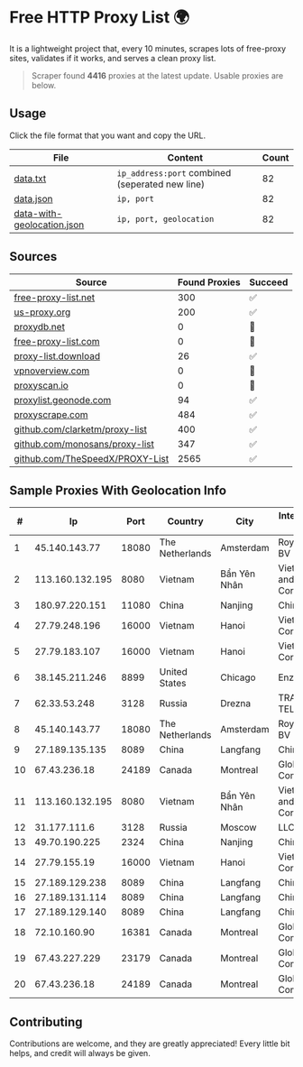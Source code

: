 
# Free HTTP Proxy List 🌍

It is a lightweight project that, every 10 minutes, scrapes lots of free-proxy sites, validates if it works, and serves a clean proxy list.


> Scraper found **4416** proxies at the latest update. Usable proxies are below.

## Usage

Click the file format that you want and copy the URL.


|File|Content|Count|
|----|-------|-----|
|[data.txt](https://raw.githubusercontent.com/themiralay/Proxy-List-World/master/data.txt)|`ip_address:port` combined (seperated new line)|82|
|[data.json](https://raw.githubusercontent.com/themiralay/Proxy-List-World/master/data.json)|`ip, port`|82|
|[data-with-geolocation.json](https://raw.githubusercontent.com/themiralay/Proxy-List-World/master/data-with-geolocation.json)|`ip, port, geolocation`|82|

## Sources

|Source|Found Proxies|Succeed|
|------|-------------|-------|
|[free-proxy-list.net](https://free-proxy-list.net)|300|✅|
|[us-proxy.org](https://www.us-proxy.org)|200|✅|
|[proxydb.net](http://proxydb.net)|0|🚫|
|[free-proxy-list.com](https://free-proxy-list.com/?page=&port=&type%5B%5D=http&type%5B%5D=https&up_time=0&search=Search)|0|🚫|
|[proxy-list.download](https://www.proxy-list.download/HTTP)|26|✅|
|[vpnoverview.com](https://vpnoverview.com/privacy/anonymous-browsing/free-proxy-servers)|0|🚫|
|[proxyscan.io](https://www.proxyscan.io)|0|🚫|
|[proxylist.geonode.com](https://proxylist.geonode.com/api/proxy-list?limit=300&page=1&sort_by=lastChecked&sort_type=desc&protocols=http,https)|94|✅|
|[proxyscrape.com](https://api.proxyscrape.com/v2/?request=displayproxies&protocol=http&timeout=10000&country=all&ssl=all&anonymity=all)|484|✅|
|[github.com/clarketm/proxy-list](https://raw.githubusercontent.com/clarketm/proxy-list/master/proxy-list-raw.txt)|400|✅|
|[github.com/monosans/proxy-list](https://raw.githubusercontent.com/monosans/proxy-list/main/proxies/http.txt)|347|✅|
|[github.com/TheSpeedX/PROXY-List](https://raw.githubusercontent.com/TheSpeedX/PROXY-List/master/http.txt)|2565|✅|


## Sample Proxies With Geolocation Info

|#|Ip|Port|Country|City|Internet Service Provider|
|-|--|----|-------|----|-------------------------|
|1|45.140.143.77|18080|The Netherlands|Amsterdam|RoyaleHosting BV|
|2|113.160.132.195|8080|Vietnam|Bẩn Yên Nhân|VietNam Post and Telecom Corporation|
|3|180.97.220.151|11080|China|Nanjing|Chinanet|
|4|27.79.248.196|16000|Vietnam|Hanoi|Viettel Corporation|
|5|27.79.183.107|16000|Vietnam|Hanoi|Viettel Corporation|
|6|38.145.211.246|8899|United States|Chicago|Enzu Inc|
|7|62.33.53.248|3128|Russia|Drezna|TRANS-TELECOM|
|8|45.140.143.77|18080|The Netherlands|Amsterdam|RoyaleHosting BV|
|9|27.189.135.135|8089|China|Langfang|Chinanet|
|10|67.43.236.18|24189|Canada|Montreal|GloboTech Communications|
|11|113.160.132.195|8080|Vietnam|Bẩn Yên Nhân|VietNam Post and Telecom Corporation|
|12|31.177.111.6|3128|Russia|Moscow|LLC Smart Ape|
|13|49.70.190.225|2324|China|Nanjing|Chinanet|
|14|27.79.155.19|16000|Vietnam|Hanoi|Viettel Corporation|
|15|27.189.129.238|8089|China|Langfang|Chinanet|
|16|27.189.131.114|8089|China|Langfang|Chinanet|
|17|27.189.129.140|8089|China|Langfang|Chinanet|
|18|72.10.160.90|16381|Canada|Montreal|GloboTech Communications|
|19|67.43.227.229|23179|Canada|Montreal|GloboTech Communications|
|20|67.43.236.18|24189|Canada|Montreal|GloboTech Communications|



## Contributing

Contributions are welcome, and they are greatly appreciated! Every
little bit helps, and credit will always be given.

